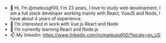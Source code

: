 - 👋 Hi, I’m @mateusgf00, I'm 23 years, I love to study web development, I am a full stack developer working mainly with React, VueJS and Node, I have about 4 years of experience.
- 👀 I’m interested in work with Vue.js React and Node
- 🌱 I’m currently learning React and Node.js 
- 📫 My linkedin: https://www.linkedin.com/in/mateusgf00/?locale=en_US

